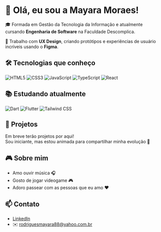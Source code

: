 # 👋 Olá, eu sou a Mayara Moraes!

🎓 Formada em Gestão da Tecnologia da Informação e atualmente cursando **Engenharia de Software** na Faculdade Descomplica.

💼 Trabalho com **UX Design**, criando protótipos e experiências de usuário incríveis usando o **Figma**.

## 🛠️ Tecnologias que conheço

<div align="left">
  <img src="https://img.shields.io/badge/HTML5-E34F26?style=for-the-badge&logo=html5&logoColor=fff" alt="HTML5"/>
  <img src="https://img.shields.io/badge/CSS3-1572B6?style=for-the-badge&logo=css3&logoColor=fff" alt="CSS3"/>
  <img src="https://img.shields.io/badge/JavaScript-F7DF1E?style=for-the-badge&logo=javascript&logoColor=000" alt="JavaScript"/>
  <img src="https://img.shields.io/badge/TypeScript-3178C6?style=for-the-badge&logo=typescript&logoColor=fff" alt="TypeScript"/>
  <img src="https://img.shields.io/badge/React-61DAFB?style=for-the-badge&logo=react&logoColor=000" alt="React"/>
</div>

## 📚 Estudando atualmente

<div align="left">
  <img src="https://img.shields.io/badge/Dart-0175C2?style=for-the-badge&logo=dart&logoColor=fff" alt="Dart"/>
  <img src="https://img.shields.io/badge/Flutter-02569B?style=for-the-badge&logo=flutter&logoColor=fff" alt="Flutter"/>
  <img src="https://img.shields.io/badge/Tailwind-38B2AC?style=for-the-badge&logo=tailwindcss&logoColor=fff" alt="Tailwind CSS"/>
</div>

## 🧩 Projetos
Em breve terão projetos por aqui!  
Sou iniciante, mas estou animada para compartilhar minha evolução 🚀

## 🎮 Sobre mim
- Amo ouvir música 🎧  
- Gosto de jogar videogame 🎮  
- Adoro passear com as pessoas que eu amo ❤️  

## 📫 Contato
- [LinkedIn](https://www.linkedin.com/in/mayara-rodrigues-de-moraes-958812136/)  
- ✉️ rodriguesmayara88@yahoo.com.br
